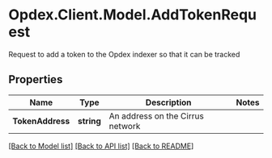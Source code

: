 # Opdex.Client.Model.AddTokenRequest
Request to add a token to the Opdex indexer so that it can be tracked

## Properties

Name | Type | Description | Notes
------------ | ------------- | ------------- | -------------
**TokenAddress** | **string** | An address on the Cirrus network | 

[[Back to Model list]](../README.md#documentation-for-models) [[Back to API list]](../README.md#documentation-for-api-endpoints) [[Back to README]](../README.md)

